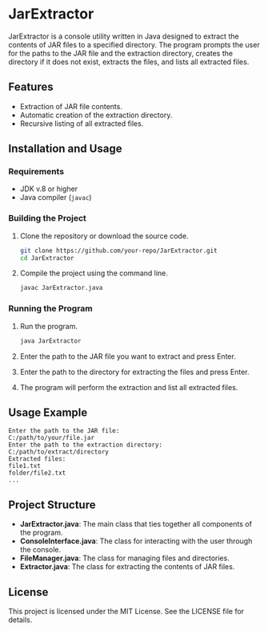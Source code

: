 # JarExtractor

JarExtractor is a console utility written in Java designed to extract the contents of JAR files to a specified directory. The program prompts the user for the paths to the JAR file and the extraction directory, creates the directory if it does not exist, extracts the files, and lists all extracted files.

## Features

- Extraction of JAR file contents.
- Automatic creation of the extraction directory.
- Recursive listing of all extracted files.

## Installation and Usage

### Requirements

- JDK v.8 or higher
- Java compiler (`javac`)

### Building the Project

1. Clone the repository or download the source code.

    ```sh
    git clone https://github.com/your-repo/JarExtractor.git
    cd JarExtractor
    ```

2. Compile the project using the command line.

    ```sh
    javac JarExtractor.java
    ```

### Running the Program

1. Run the program.

    ```sh
    java JarExtractor
    ```

2. Enter the path to the JAR file you want to extract and press Enter.

3. Enter the path to the directory for extracting the files and press Enter.

4. The program will perform the extraction and list all extracted files.

## Usage Example

```
Enter the path to the JAR file:
C:/path/to/your/file.jar
Enter the path to the extraction directory:
C:/path/to/extract/directory
Extracted files:
file1.txt
folder/file2.txt
...
```

## Project Structure

- **JarExtractor.java**: The main class that ties together all components of the program.
- **ConsoleInterface.java**: The class for interacting with the user through the console.
- **FileManager.java**: The class for managing files and directories.
- **Extractor.java**: The class for extracting the contents of JAR files.

## License

This project is licensed under the MIT License. See the LICENSE file for details.
